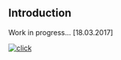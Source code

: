 ## Introduction

Work in progress... [18.03.2017] </br>

[![click](https://cloud.githubusercontent.com/assets/19840443/24120363/a21ffa0c-0db4-11e7-9153-d1653ea78379.png)](https://youtu.be/K3Ha4Fy4nYc)
